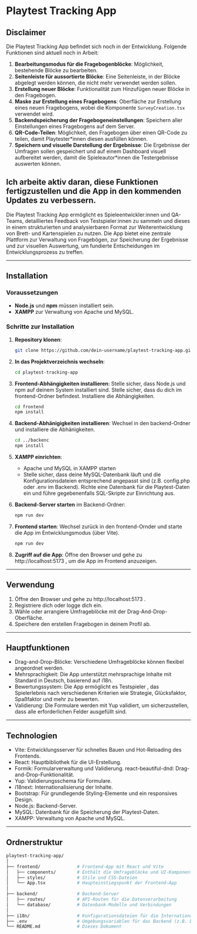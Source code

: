 # Playtest Tracking App

## Disclaimer
Die Playtest Tracking App befindet sich noch in der Entwicklung. Folgende Funktionen sind aktuell noch in Arbeit:

1. **Bearbeitungsmodus für die Fragebogenblöcke**: Möglichkeit, bestehende Blöcke zu bearbeiten.
2. **Seitenleiste für aussortierte Blöcke**: Eine Seitenleiste, in der Blöcke abgelegt werden können, die nicht mehr verwendet werden sollen.
3. **Erstellung neuer Blöcke**: Funktionalität zum Hinzufügen neuer Blöcke in den Fragebogen.
4. **Maske zur Erstellung eines Fragebogens**: Oberfläche zur Erstellung eines neuen Fragebogens, wobei die Komponente `SurveyCreation.tsx` verwendet wird.
5. **Backendspeicherung der Fragebogeneinstellungen**: Speichern aller Einstellungen eines Fragebogens auf dem Server.
6. **QR-Code-Teilen**: Möglichkeit, den Fragebogen über einen QR-Code zu teilen, damit Playtester*innen diesen ausfüllen können.
7. **Speichern und visuelle Darstellung der Ergebnisse**: Die Ergebnisse der Umfragen sollen gespeichert und auf einem Dashboard visuell aufbereitet werden, damit die Spieleautor*innen die Testergebnisse auswerten können.

Ich arbeite aktiv daran, diese Funktionen fertigzustellen und die App in den kommenden Updates zu verbessern.
---

Die Playtest Tracking App ermöglicht es Spieleentwickler:innen und QA-Teams, detailliertes Feedback von Testspieler:innen zu sammeln und dieses in einem strukturierten und analysierbaren Format zur Weiterentwicklung von Brett- und Kartenspielen zu nutzen. Die App bietet eine zentrale Plattform zur Verwaltung von Fragebögen, zur Speicherung der Ergebnisse und zur visuellen Auswertung, um fundierte Entscheidungen im Entwicklungsprozess zu treffen.

---

## Installation

### Voraussetzungen

- **Node.js** und **npm** müssen installiert sein.
- **XAMPP** zur Verwaltung von Apache und MySQL.

### Schritte zur Installation

1. **Repository klonen**:
   ```bash
   git clone https://github.com/dein-username/playtest-tracking-app.git
   ````
2. **In das Projektverzeichnis wechseln**:
   ````bash
   cd playtest-tracking-app
   ````
3. **Frontend-Abhängigkeiten installieren**:
   Stelle sicher, dass Node.js und npm auf deinem System installiert sind. Stelle sicher, dass du dich im frontend-Ordner befindest. Installiere die Abhängigkeiten.
   ````bash
   cd frontend
   npm install
   ````
   
4. **Backend-Abhänigigkeiten installieren**:
   Wechsel in den backend-Ordner und installiere die Abhänigkeiten.
   ````bash
   cd ../backenc
   npm install
   ````
   
5. **XAMPP einrichten**:
   - Apache und MySQL in XAMPP starten
   - Stelle sicher, dass deine MySQL-Datenbank läuft und die Konfigurationsdateien entsprechend angepasst sind (z.B. config.php oder .env im Backend).
Richte eine Datenbank für die Playtest-Daten ein und führe gegebenenfalls SQL-Skripte zur Einrichtung aus.

6. **Backend-Server starten** im Backend-Ordner:
   ````bash
   npm run dev
   ````

7. **Frontend starten**:
   Wechsel zurück in den frontend-Ornder und starte die App im Entwicklungsmodus (über Vite).
   ````bash
   npm run dev
   ````

8. **Zugriff auf die App**:
   Öffne den Browser und gehe zu http://localhost:5173 , um die App im Frontend anzuzeigen.
   
---

## Verwendung

1. Öffne den Browser und gehe zu http://localhost:5173 .
2. Registriere dich oder logge dich ein.
3. Wähle oder arrangiere Umfrageblöcke mit der Drag-And-Drop-Oberfläche.
4. Speichere den erstellen Fragebogen in deinem Profil ab.

---
## Hauptfunktionen
- Drag-and-Drop-Blöcke: Verschiedene Umfrageblöcke können flexibel angeordnet werden.
- Mehrsprachigkeit: Die App unterstützt mehrsprachige Inhalte mit Standard in Deutsch, basierend auf i18n.
- Bewertungssystem: Die App ermöglicht es Testspieler
, das Spielerlebnis nach verschiedenen Kriterien wie Strategie, Glücksfaktor, Spaßfaktor und mehr zu bewerten.
- Validierung: Die Formulare werden mit Yup validiert, um sicherzustellen, dass alle erforderlichen Felder ausgefüllt sind.

---

## Technologien

- Vite: Entwicklungsserver für schnelles Bauen und Hot-Reloading des Frontends.
- React: Hauptbibliothek für die UI-Erstellung.
- Formik: Formularverwaltung und Validierung.
react-beautiful-dnd: Drag-and-Drop-Funktionalität.
- Yup: Validierungsschema für Formulare.
- i18next: Internationalisierung der Inhalte.
- Bootstrap: Für grundlegende Styling-Elemente und ein responsives Design.
- Node.js: Backend-Server.
- MySQL: Datenbank für die Speicherung der Playtest-Daten.
- XAMPP: Verwaltung von Apache und MySQL.

---

## Ordnerstruktur
````bash
playtest-tracking-app/
│
├── frontend/              # Frontend-App mit React und Vite
│   ├── components/        # Enthält die Umfrageblöcke und UI-Komponenten
│   ├── styles/            # Stile und CSS-Dateien
│   └── App.tsx            # Haupteinstiegspunkt der Frontend-App
│
├── backend/               # Backend-Server
│   ├── routes/            # API-Routen für die Datenverarbeitung
│   └── database/          # Datenbank-Modelle und Verbindungen
│
├── i18n/                  # Konfigurationsdateien für die Internationalisierung
├── .env                   # Umgebungsvariablen für das Backend (z.B. DB-Zugang)
└── README.md              # Dieses Dokument
````

